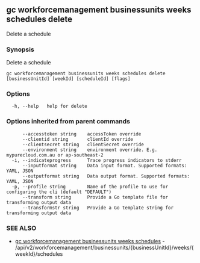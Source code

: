 ## gc workforcemanagement businessunits weeks schedules delete

Delete a schedule

### Synopsis

Delete a schedule

```
gc workforcemanagement businessunits weeks schedules delete [businessUnitId] [weekId] [scheduleId] [flags]
```

### Options

```
  -h, --help   help for delete
```

### Options inherited from parent commands

```
      --accesstoken string    accessToken override
      --clientid string       clientId override
      --clientsecret string   clientSecret override
      --environment string    environment override. E.g. mypurecloud.com.au or ap-southeast-2
  -i, --indicateprogress      Trace progress indicators to stderr
      --inputformat string    Data input format. Supported formats: YAML, JSON
      --outputformat string   Data output format. Supported formats: YAML, JSON
  -p, --profile string        Name of the profile to use for configuring the cli (default "DEFAULT")
      --transform string      Provide a Go template file for transforming output data
      --transformstr string   Provide a Go template string for transforming output data
```

### SEE ALSO

* [gc workforcemanagement businessunits weeks schedules](gc_workforcemanagement_businessunits_weeks_schedules.html)	 - /api/v2/workforcemanagement/businessunits/{businessUnitId}/weeks/{weekId}/schedules



